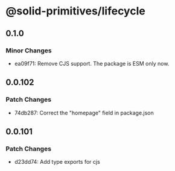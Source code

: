# @solid-primitives/lifecycle

## 0.1.0

### Minor Changes

- ea09f71: Remove CJS support. The package is ESM only now.

## 0.0.102

### Patch Changes

- 74db287: Correct the "homepage" field in package.json

## 0.0.101

### Patch Changes

- d23dd74: Add type exports for cjs
